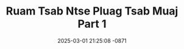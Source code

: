 ---
layout: movie-video-data
date: 2025-03-01 21:25:08 -0871
categories: movie

# Site Attributes
title: "Ruam Tsab Ntse Pluag Tsab Muaj Part 1"
permalink: "/movie/Ruam_Tsab_Ntse_Pluag_Tsab_Muaj_Part_1"

# Movie Attributes
synopsis: ""
producer: "Kou Thao"
director: ""
writer: ""
video_link: "https://youtu.be/Hn7D30bAw2Y?si=VZiT99pLrjyBTEa5"
genre: "Action"
year: "2005"
release_type: "VHS"
storage: "Center for Hmong Studies"
thumbnail: "/assets/images/movie_thumbnails/Ruam Tsab Ntse Pluag Tsab Muaj Part 1.jpeg"
publishing_company: "Hmong Media Production"

# Sequels + Parts
base_movie: ""
total_parts: 
sequel: ""

# Movie Cast
cast:
#VALUE!
---